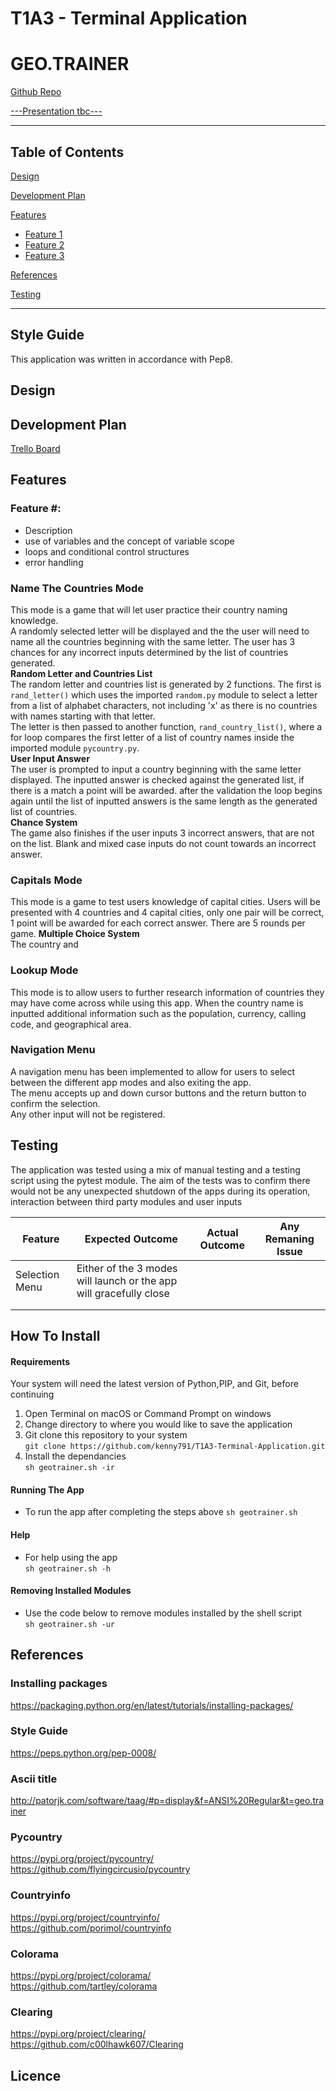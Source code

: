 # T1A3 - Terminal Application
# GEO.TRAINER

[Github Repo](https://github.com/kenny791/T1A3-Terminal-Application)

[---Presentation tbc---]()

---
## Table of Contents


[Design](#Design)

[Development Plan](#Development-Plan)



[Features](#Features)  
- [Feature 1](#feature-1)
- [Feature 2](#feature-2)
- [Feature 3](#feature-3)


[References](#References)





[Testing](#Testing)


---


## Style Guide
This application was written in accordance with Pep8.


















## Design

## Development Plan
[Trello Board](https://trello.com/b/WhCE9AiQ/t1a3-terminal-application)

## Features  



### Feature #:  
- Description
- use of variables and the concept of variable scope
- loops and conditional control structures
- error handling

### Name The Countries Mode
This mode is a game that will let user practice their country naming knowledge.   
A randomly selected letter will be displayed and the the user will need to name all the countries beginning with the same letter. The user has 3 chances for any incorrect inputs determined by the list of countries generated.  
**Random Letter and Countries List**  
The random letter and countries list is generated by 2 functions. The first is `rand_letter()` which uses the imported `random.py` module to select a letter from a list of alphabet characters, not including 'x' as there is no countries with names starting with that letter.  
The letter is then passed to another function, `rand_country_list()`, where a for loop compares the first letter of a list of country names inside the imported module `pycountry.py`.    
**User Input Answer**   
The user is prompted to input a country beginning with the same letter displayed. The inputted answer is checked against the generated list, if there is a match a point will be awarded. after the validation the loop begins again until the list of inputted answers is the same length as the generated list of countries.  
**Chance System**  
The game also finishes if the user inputs 3 incorrect answers, that are not on the list. Blank  and mixed case inputs do not count towards an incorrect answer.


### Capitals Mode
This mode is a game to test users knowledge of capital cities. Users will be presented with 4 countries and 4 capital cities, only one pair will be correct, 1 point will be awarded for each correct answer. There are 5 rounds per game.
**Multiple Choice System**  
The country and 







### Lookup Mode
This mode is to allow users to further research information of countries they may have come across while using this app. When the country name is inputted additional information such as the population, currency, calling code, and geographical area.






### Navigation Menu
A navigation menu has been implemented to allow for users to select between the different app modes and also exiting the app.  
The menu accepts up and down cursor buttons and the return button to confirm the selection.  
Any other input will not be registered.










## Testing
The application was tested using a mix of manual testing and a testing script using the pytest module. The aim of the tests was to confirm there would not be any unexpected shutdown of the apps during its operation, interaction between third party modules and user inputs

|Feature|Expected Outcome|Actual Outcome|Any Remaning Issue   |   
|---|---|---|---|
|Selection Menu   |Either of the 3 modes will launch or the app will gracefully close   |   |   |
|   |   |   |   |
|   |   |   |   |







## How To Install
#### Requirements
Your system will need the latest version of Python,PIP, and Git, before continuing

1. Open Terminal on macOS or Command Prompt on windows
2. Change directory to where you would like to save the application
3. Git clone this repository to your system  
`git clone https://github.com/kenny791/T1A3-Terminal-Application.git`  
6. Install the dependancies  
`sh geotrainer.sh -ir`

#### Running The App
- To run the app after completing the steps above
`sh geotrainer.sh`

#### Help
- For help using the app  
`sh geotrainer.sh -h`

#### Removing Installed Modules 
- Use the code below to remove modules installed by the shell script  
`sh geotrainer.sh -ur`












## References 
### Installing packages
https://packaging.python.org/en/latest/tutorials/installing-packages/

### Style Guide
https://peps.python.org/pep-0008/

### Ascii title
http://patorjk.com/software/taag/#p=display&f=ANSI%20Regular&t=geo.trainer


### Pycountry
https://pypi.org/project/pycountry/  
https://github.com/flyingcircusio/pycountry  

### Countryinfo
https://pypi.org/project/countryinfo/  
https://github.com/porimol/countryinfo  

### Colorama
https://pypi.org/project/colorama/  
https://github.com/tartley/colorama  

### Clearing
https://pypi.org/project/clearing/  
https://github.com/c00lhawk607/Clearing



## Licence
